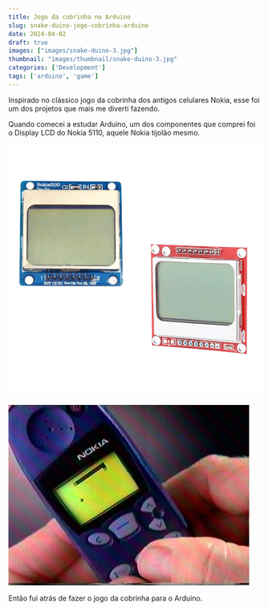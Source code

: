```yaml
---
title: Jogo da cobrinha no Arduino
slug: snake-duino-jogo-cobrinha-arduino
date: 2024-04-02
draft: true
images: ["images/snake-duino-3.jpg"]
thumbnail: "images/thumbnail/snake-duino-3.jpg"
categories: ['Development']
tags: ['arduino', 'game']
---
```


Inspirado no clássico jogo da cobrinha dos antigos celulares Nokia,
esse foi um dos projetos que mais me diverti fazendo.

Quando comecei a estudar Arduino, um dos componentes que comprei foi o Display LCD do Nokia 5110, aquele Nokia tijolão mesmo.

![Display LCD Nokia 5110](display_lcd_nokia_5110.png)

![Nokia 5110](nokia-5110.jpg)

Então fui atrás de fazer o jogo da cobrinha para o Arduino.